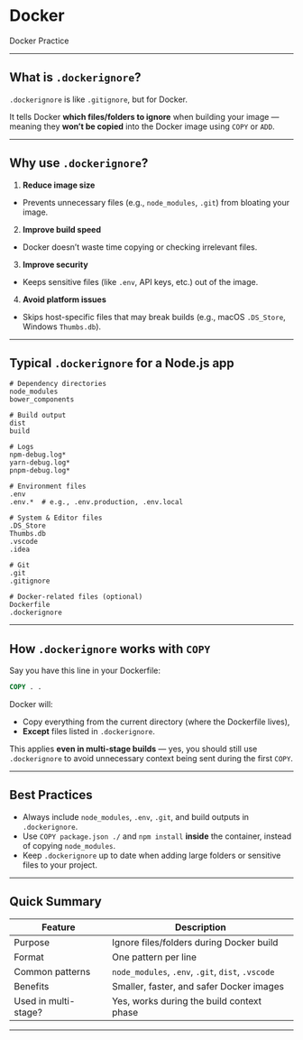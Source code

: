 # Docker
Docker Practice 


---

## **What is `.dockerignore`?**

`.dockerignore` is like `.gitignore`, but for Docker.

It tells Docker **which files/folders to ignore** when building your image — meaning they **won’t be copied** into the Docker image using `COPY` or `ADD`.

---

##  **Why use `.dockerignore`?**

1.  **Reduce image size**

   * Prevents unnecessary files (e.g., `node_modules`, `.git`) from bloating your image.

2. **Improve build speed**

  * Docker doesn’t waste time copying or checking irrelevant files.

3.  **Improve security**

   * Keeps sensitive files (like `.env`, API keys, etc.) out of the image.

4.  **Avoid platform issues**

   * Skips host-specific files that may break builds (e.g., macOS `.DS_Store`, Windows `Thumbs.db`).

---

##  **Typical `.dockerignore` for a Node.js app**

```dockerignore
# Dependency directories
node_modules
bower_components

# Build output
dist
build

# Logs
npm-debug.log*
yarn-debug.log*
pnpm-debug.log*

# Environment files
.env
.env.*  # e.g., .env.production, .env.local

# System & Editor files
.DS_Store
Thumbs.db
.vscode
.idea

# Git
.git
.gitignore

# Docker-related files (optional)
Dockerfile
.dockerignore
```

---

## **How `.dockerignore` works with `COPY`**

Say you have this line in your Dockerfile:

```dockerfile
COPY . .
```

Docker will:

* Copy everything from the current directory (where the Dockerfile lives),
* **Except** files listed in `.dockerignore`.

This applies **even in multi-stage builds** — yes, you should still use `.dockerignore` to avoid unnecessary context being sent during the first `COPY`.

---

##  **Best Practices**

* Always include `node_modules`, `.env`, `.git`, and build outputs in `.dockerignore`.
* Use `COPY package.json ./` and `npm install` **inside** the container, instead of copying `node_modules`.
* Keep `.dockerignore` up to date when adding large folders or sensitive files to your project.

---

##  Quick Summary

| Feature              | Description                                       |
| -------------------- | ------------------------------------------------- |
| Purpose              | Ignore files/folders during Docker build          |
| Format               | One pattern per line                              |
| Common patterns      | `node_modules`, `.env`, `.git`, `dist`, `.vscode` |
| Benefits             | Smaller, faster, and safer Docker images          |
| Used in multi-stage? | Yes, works during the build context phase       |

---


